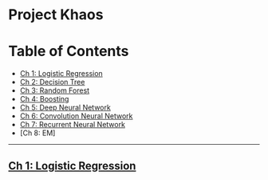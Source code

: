 # Project Khaos

Table of Contents
================

* [Ch 1: Logistic Regression](#logistic-regression)
* [Ch 2: Decision Tree](#logistic-regression)
* [Ch 3: Random Forest](#random-forest)
* [Ch 4: Boosting](#boosting)
* [Ch 5: Deep Neural Network](#deep-neural-network)
* [Ch 6: Convolution Neural Network](#convolution-neural-network)
* [Ch 7: Recurrent Neural Network](#recurrent-neural-network)
* [Ch 8: EM]

---
## [Ch 1: Logistic Regression](01_rua#logistic-regression)
